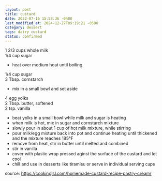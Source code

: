 ```yaml
---
layout: post
title: custard
date: 2022-07-16 15:58:36 -0400
last_modified_at: 2024-12-27T09:19:21 -0500
category: dessert
tags: dairy custard
status: confirmed
---
```


1 2/3 cups whole milk  
1/4 cup sugar  
* heat over medium heat until boiling.

1/4 cup sugar  
3 Tbsp. cornstarch  
* mix in a small bowl and set aside

4 egg yolks  
2 Tbsp. butter, softened  
2 tsp. vanilla  
* beat yolks in a small bowl while milk and sugar is heating
* when milk is hot, mix in sugar and cornstarch mixture
* slowly pour in about 1 cup of hot milk mixture, while stirring
* pour milk/egg mixture back into pot and continue heating until thickened and
  the mixture reaches 185°F
* remove from heat, stir in butter until melted and combined
* stir in vanilla
* cover with plastic wrap pressed aginst the surface of the custard and let cool
* chill and use in desserts like tiramisu or serve in individual serving cups

source: <https://cookinglsl.com/homemade-custard-recipe-pastry-cream/>
